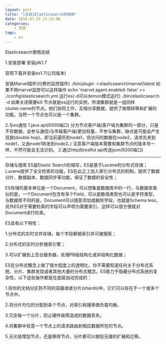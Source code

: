 ```yaml
---
layout: post
title: "[总结]Elasticsearch的使用"
date: 2016-07-25 21:15:06 
categories: 
    - 总结
tags:
    - es
---
```


Elasticsearch使用总结

<!--more-->


1.安装部署
安装jdk1.7

官网下载并安装es1.7(公司版本)

安装Marvel插件(付费的监控插件)
./bin/plugin -i elasticsearch/marvel/latest
如果不用marvel监控可以这样操作
echo 'marvel.agent.enabled: false' >> ./config/elasticsearch.yml
运行es(-d可以demon模式运行)
./bin/elasticsearch -d
如果关闭需要kill 
节点就是es运行的实例，所谓集群就是一组同样cluster.name的节点。他们协同工作，互相分享数据，提供了故障转移和扩展的功能。当然一个节点也可以是一个集群。

2.与es通信
1.java api(9300端口)
分为节点客户端(客户端为集群的一部分，只是不存数据，会参与通信)与传输客户端(更加轻量，不参与集群，缺点是可能会产生双跳(double hop)，即当前遍历到node1，但访问的数据在node2，请求先发到node1，又由node1转发到node2。)
注意客户端版本需要和集群节点的版本号一样，不然可能会无法识别。
2.通过http向restful api传送json(9200端口)

------------------------


存储与搜索
ES是Elastic Search的缩写，ES是基于Lucene的分布式存储；Lucene提供了全文检索的功能，ES在此之上加入索引分布式的机制，提供了数据分片、数据副本、数据同步等功能，保证了数据的安全性；

ES存储的基本单位是一个Document，可以想象是数据库中的一行，与数据库类似的是，一个Document包含有多个Field，可以是数值类型也可以是字符类型，与数据库不同的是，Document可以随意添加或删除字段，也就是Schema less，另外ES对于需要检索的字段可以声明为需要索引，这样可以很方便就对Document进行检索。

ES具有以下特性： 

1.分布式的实时文件存储，每个字段都被索引并可被搜索；

2.分布式的实时分析搜索引擎；

3.可以扩展到上百台服务器，处理PB级结构化或非结构化数据；

ES在分布式概念上做了很大程度上的透明化，你不需要知道任何关于分布式系统、分片、集群发现或者其他大量的分布式概念。ES致力于隐藏分布式系统的复杂性，以下这些操作都是在底层自动完成的：

1.将你的文档分区到不同的容器或者分片(shards)中，它们可以存在于一个或多个节点中。

2.将分片均匀的分配到各个节点，对索引和搜索做负载均衡。

3.冗余每一个分片，防止硬件故障造成的数据丢失。

4.将集群中任意一个节点上的请求路由到相应数据所在的节点。

5.无论是增加节点，还是移除节点，分片都可以做到无缝的扩展和迁移。












